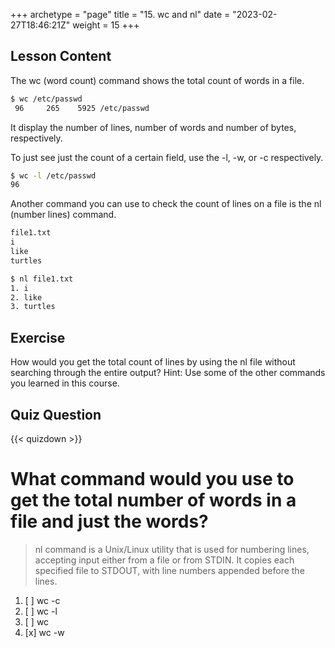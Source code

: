 +++
archetype = "page"
title = "15. wc and nl"
date = "2023-02-27T18:46:21Z"
weight = 15
+++

## Lesson Content

The wc (word count) command shows the total count of words in a file. 

```bash
$ wc /etc/passwd
 96     265    5925 /etc/passwd
```

It display the number of lines, number of words and number of bytes, respectively.

To just see just the count of a certain field, use the -l, -w, or -c respectively. 

```bash
$ wc -l /etc/passwd
96
```

Another command you can use to check the count of lines on a file is the nl (number lines) command. 

```bash
file1.txt
i
like
turtles
```

```bash
$ nl file1.txt
1. i
2. like
3. turtles
```

## Exercise

How would you get the total count of lines by using the nl file without searching through the entire output? Hint: Use some of the other commands you learned in this course.

## Quiz Question

{{< quizdown >}}

# What command would you use to get the total number of words in a file and just the words?

> nl command is a Unix/Linux utility that is used for numbering lines, accepting input either from a file or from STDIN. It copies each specified file to STDOUT, with line numbers appended before the lines. 

1. [ ] wc -c
2. [ ] wc -l
3. [ ] wc
4. [x] wc -w 

